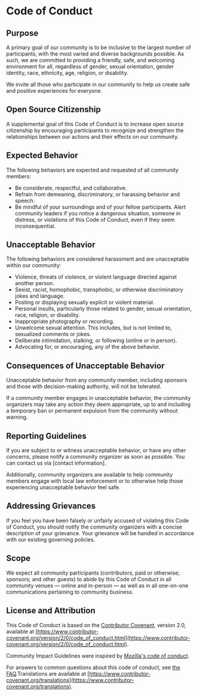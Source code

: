 # Code of Conduct

## Purpose

A primary goal of our community is to be inclusive to the largest number of participants, with the most varied and diverse backgrounds possible. As such, we are committed to providing a friendly, safe, and welcoming environment for all, regardless of gender, sexual orientation, gender identity, race, ethnicity, age, religion, or disability.

We invite all those who participate in our community to help us create safe and positive experiences for everyone.

## Open Source Citizenship

A supplemental goal of this Code of Conduct is to increase open source citizenship by encouraging participants to recognize and strengthen the relationships between our actions and their effects on our community.

## Expected Behavior

The following behaviors are expected and requested of all community members:

- Be considerate, respectful, and collaborative.
- Refrain from demeaning, discriminatory, or harassing behavior and speech.
- Be mindful of your surroundings and of your fellow participants. Alert community leaders if you notice a dangerous situation, someone in distress, or violations of this Code of Conduct, even if they seem inconsequential.

## Unacceptable Behavior

The following behaviors are considered harassment and are unacceptable within our community:

- Violence, threats of violence, or violent language directed against another person.
- Sexist, racist, homophobic, transphobic, or otherwise discriminatory jokes and language.
- Posting or displaying sexually explicit or violent material.
- Personal insults, particularly those related to gender, sexual orientation, race, religion, or disability.
- Inappropriate photography or recording.
- Unwelcome sexual attention. This includes, but is not limited to, sexualized comments or jokes.
- Deliberate intimidation, stalking, or following (online or in person).
- Advocating for, or encouraging, any of the above behavior.

## Consequences of Unacceptable Behavior

Unacceptable behavior from any community member, including sponsors and those with decision-making authority, will not be tolerated.

If a community member engages in unacceptable behavior, the community organizers may take any action they deem appropriate, up to and including a temporary ban or permanent expulsion from the community without warning.

## Reporting Guidelines

If you are subject to or witness unacceptable behavior, or have any other concerns, please notify a community organizer as soon as possible. You can contact us via [contact information].

Additionally, community organizers are available to help community members engage with local law enforcement or to otherwise help those experiencing unacceptable behavior feel safe.

## Addressing Grievances

If you feel you have been falsely or unfairly accused of violating this Code of Conduct, you should notify the community organizers with a concise description of your grievance. Your grievance will be handled in accordance with our existing governing policies.

## Scope

We expect all community participants (contributors, paid or otherwise; sponsors; and other guests) to abide by this Code of Conduct in all community venues — online and in-person — as well as in all one-on-one communications pertaining to community business.

## License and Attribution

This Code of Conduct is based on the [Contributor Covenant](https://www.contributor-covenant.org), version 2.0, available at [https://www.contributor-covenant.org/version/2/0/code_of_conduct.html](https://www.contributor-covenant.org/version/2/0/code_of_conduct.html).

Community Impact Guidelines were inspired by [Mozilla's code of conduct](https://github.com/mozilla/diversity).

For answers to common questions about this code of conduct, see [the FAQ](https://www.contributor-covenant.org/faq).Translations are available at [https://www.contributor-covenant.org/translations](https://www.contributor-covenant.org/translations).